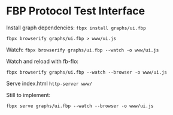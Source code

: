 # FBP Protocol Test Interface

Install graph dependencies:
`fbpx install graphs/ui.fbp`

`fbpx browserify graphs/ui.fbp > www/ui.js`

Watch:
`fbpx browserify graphs/ui.fbp --watch -o www/ui.js`

Watch and reload with fb-flo:

`fbpx browserify graphs/ui.fbp --watch --browser -o www/ui.js`

Serve index.html
`http-server www/`

Still to implement:

`fbpx serve graphs/ui.fbp --watch --browser -o www/ui.js`
